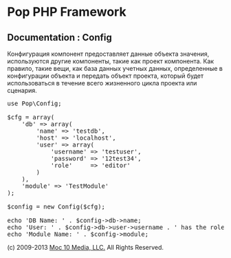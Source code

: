 Pop PHP Framework
=================

Documentation : Config
----------------------

Конфигурация компонент предоставляет данные объекта значения, используются другие компоненты, такие как проект компонента. Как правило, такие вещи, как база данных учетных данных, определенные в конфигурации объекта и передать объект проекта, который будет использоваться в течение всего жизненного цикла проекта или сценария.

<pre>
use Pop\Config;

$cfg = array(
    'db' => array(
        'name' => 'testdb',
        'host' => 'localhost',
        'user' => array(
            'username' => 'testuser',
            'password' => '12test34',
            'role'     => 'editor'
        )
    ),
    'module' => 'TestModule'
);

$config = new Config($cfg);

echo 'DB Name: ' . $config->db->name;
echo 'User: ' . $config->db->user->username . ' has the role: ' . $config->db->user->role;
echo 'Module Name: ' . $config->module;
</pre>

(c) 2009-2013 [Moc 10 Media, LLC.](http://www.moc10media.com) All Rights Reserved.
